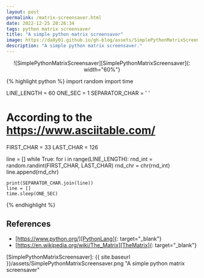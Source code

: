 ```yaml
---
layout: post
permalink: /matrix-screensaver.html
date: 2022-12-25 20:26:34
tags: python matrix screensaver
title: "A simple python matrix screensaver"
image: https://da8y01.github.io/gh-blog/assets/SimplePythonMatrixScreensaver.png
description: "A simple python matrix screensaver."
---
```



<div style="text-align:center" markdown="1">
![SimplePythonMatrixScreensaver][SimplePythonMatrixScreensaver]{: width="60%"}
</div>


{% highlight python %}
import random
import time

LINE_LENGTH = 60
ONE_SEC = 1
SEPARATOR_CHAR = ' '

# According to the https://www.asciitable.com/
FIRST_CHAR = 33
LAST_CHAR = 126

line = []
while True:
    for i in range(LINE_LENGTH):
        rnd_int = random.randint(FIRST_CHAR, LAST_CHAR)
        rnd_chr = chr(rnd_int)
        line.append(rnd_chr)

    print(SEPARATOR_CHAR.join(line))
    line = []
    time.sleep(ONE_SEC)
{% endhighlight %}


## References
* [https://www.python.org/][PythonLang]{: target="_blank"}
* [https://en.wikipedia.org/wiki/The_Matrix][TheMatrix]{: target="_blank"}


[PythonLang]: https://www.python.org/
[TheMatrix]: https://en.wikipedia.org/wiki/The_Matrix

[SimplePythonMatrixScreensaver]: {{ site.baseurl }}/assets/SimplePythonMatrixScreensaver.png "A simple python matrix screensaver"
